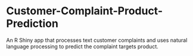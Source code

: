 # Customer-Complaint-Product-Prediction
An R Shiny app that processes text customer complaints and uses natural language processing to predict the complaint targets product.
